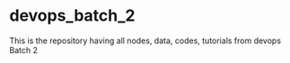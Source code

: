 # devops_batch_2
This is the repository having all nodes, data, codes, tutorials from devops Batch 2
